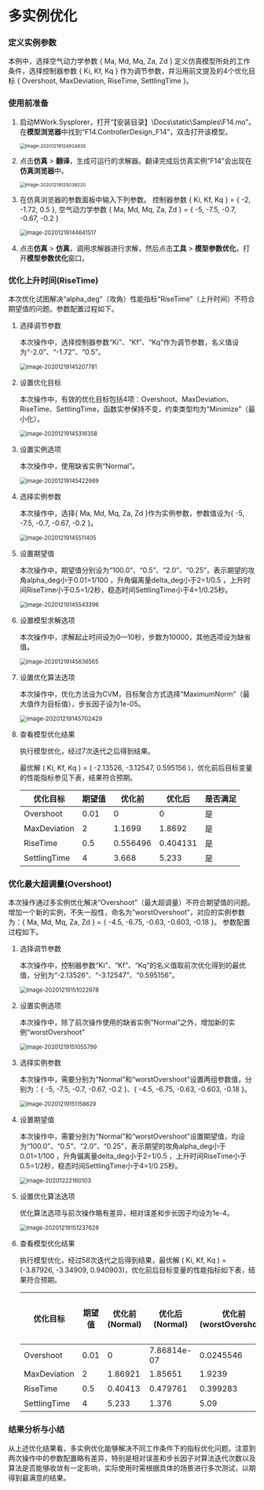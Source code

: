 # 多实例优化

### 定义实例参数

本例中，选择空气动力学参数 { Ma, Md, Mq, Za, Zd } 定义仿真模型所处的工作条件，选择控制器参数 { Ki, Kf, Kq } 作为调节参数，并沿用前文提及的4个优化目标 { Overshoot, MaxDeviation, RiseTime, SettlingTime }。

### 使用前准备

1. 启动MWork.Sysplorer，打开“【安装目录】\Docs\static\Samples\F14.mo”。在**模型浏览器**中找到“F14.ControllerDesign_F14”，双击打开该模型。

   <img src="MultiInstanceOptimization.assets/image-20201219124924835.png" alt="image-20201219124924835" style="zoom:67%;" />

2. 点击**仿真** > **翻译**，生成可运行的求解器。翻译完成后仿真实例“F14”会出现在**仿真浏览器**中。

   <img src="MultiInstanceOptimization.assets/image-20201219125039220.png" alt="image-20201219125039220" style="zoom:67%;" />

3. 在仿真浏览器的参数面板中输入下列参数。
   控制器参数 { Ki, Kf, Kq } = { -2, -1.72, 0.5 },
   空气动力学参数 { Ma, Md, Mq, Za, Zd } = { -5, -7.5, -0.7, -0.67, -0.2 }
   
   <img src="MultiInstanceOptimization.assets/image-20201219144641517.png" alt="image-20201219144641517" style="zoom:80%;" />
   
4. 点击**仿真** > **仿真**，调用求解器进行求解，然后点击**工具** > **模型参数优化**，打开**模型参数优化**窗口。

### 优化上升时间(RiseTime)

本次优化试图解决“alpha_deg”（攻角）性能指标“RiseTime”（上升时间）不符合期望值的问题。参数配置过程如下。

1. 选择调节参数

   本次操作中，选择控制器参数“Ki”、“Kf”、“Kq”作为调节参数，名义值设为“-2.0”、“-1.72”、“0.5”。

   <img src="MultiInstanceOptimization.assets/image-20201219145207781.png" alt="image-20201219145207781" style="zoom: 80%;" />

2. 设置优化目标

   本次操作中，有效的优化目标包括4项：Overshoot、MaxDeviation、RiseTime、SettlingTime，函数实参保持不变，约束类型均为“Minimize”（最小化）。

   <img src="MultiInstanceOptimization.assets/image-20201219145316358.png" alt="image-20201219145316358" style="zoom: 80%;" />

3. 设置实例选项

   本次操作中，使用缺省实例“Normal”。

   <img src="MultiInstanceOptimization.assets/image-20201219145422669.png" alt="image-20201219145422669" style="zoom:80%;" />

4. 选择实例参数

   本次操作中，选择{ Ma, Md, Mq, Za, Zd }作为实例参数，参数值设为{ -5, -7.5, -0.7, -0.67, -0.2 }。

   <img src="MultiInstanceOptimization.assets/image-20201219145511405.png" alt="image-20201219145511405" style="zoom:80%;" />

5. 设置期望值

   本次操作中，期望值分别设为“100.0”、“0.5”、“2.0”、“0.25”，表示期望的攻角alpha_deg小于0.01=1/100 ，升角偏离量delta_deg小于2=1/0.5 ，上升时间RiseTime小于0.5=1/2秒，稳态时间SettlingTime小于4=1/0.25秒。

   <img src="MultiInstanceOptimization.assets/image-20201219145543396.png" alt="image-20201219145543396" style="zoom:80%;" />

6. 设置模型求解选项

   本次操作中，求解起止时间设为0—10秒，步数为10000，其他选项设为缺省值。

   <img src="MultiInstanceOptimization.assets/image-20201219145636565.png" alt="image-20201219145636565" style="zoom:80%;" />

7. 设置优化算法选项

   本次操作中，优化方法设为CVM，目标聚合方式选择“MaximumNorm”（最大值作为目标值），步长因子设为1e-05。

   <img src="MultiInstanceOptimization.assets/image-20201219145702429.png" alt="image-20201219145702429" style="zoom:84%;" />

8. 查看模型优化结果

   执行模型优化，经过7次迭代之后得到结果。

   最优解 ( Ki, Kf, Kq ) = ( -2.13526, -3.12547, 0.595156 )，优化前后目标变量的性能指标参见下表，结果符合预期。

   | 优化目标     | 期望值 | 优化前   | 优化后   | 是否满足 |
   | ------------ | ------ | -------- | -------- | -------- |
   | Overshoot    | 0.01   | 0        | 0        | 是       |
   | MaxDeviation | 2      | 1.1699   | 1.8692   | 是       |
   | RiseTime     | 0.5    | 0.556496 | 0.404131 | 是       |
   | SettlingTime | 4      | 3.668    | 5.233    | 是       |

### 优化最大超调量(Overshoot)

本次操作通过多实例优化解决“Overshoot”（最大超调量）不符合期望值的问题。增加一个新的实例，不失一般性，命名为“worstOvershoot”，对应的实例参数为：{ Ma, Md, Mq, Za, Zd } = { -4.5, -6.75, -0.63, -0.603, -0.18 }。
参数配置过程如下。

1. 选择调节参数

   本次操作中，控制器参数“Ki”、“Kf”、“Kq”的名义值取前次优化得到的最优值，分别为“-2.13526”、“-3.12547”、“0.595156”。

   <img src="MultiInstanceOptimization.assets/image-20201219151022978.png" alt="image-20201219151022978" style="zoom:82%;" />

2. 设置实例选项

   本次操作中，除了前次操作使用的缺省实例“Normal”之外，增加新的实例“worstOvershoot”

   <img src="MultiInstanceOptimization.assets/image-20201219151055799.png" alt="image-20201219151055799" style="zoom:80%;" />

3. 选择实例参数

   本次操作中，需要分别为“Normal”和“worstOvershoot”设置两组参数值，分别为：{ -5, -7.5, -0.7, -0.67, -0.2 }、{ -4.5, -6.75, -0.63, -0.603, -0.18 }。

   <img src="MultiInstanceOptimization.assets/image-20201219151158629.png" alt="image-20201219151158629" style="zoom:80%;" />

4. 设置期望值

   本次操作中，需要分别为“Normal”和“worstOvershoot”设置期望值，均设为“100.0”、“0.5”、“2.0”、“0.25”，表示期望的攻角alpha_deg小于0.01=1/100 ，升角偏离量delta_deg小于2=1/0.5 ，上升时间RiseTime小于0.5=1/2秒，稳态时间SettlingTime小于4=1/0.25秒。

   <img src="MultiInstanceOptimization.assets/image-20201222160103.png" alt="image-20201222160103" style="zoom:83%;" />
   
5. 设置优化算法选项

   优化算法选项与前次操作略有差异，相对误差和步长因子均设为1e-4。

   <img src="MultiInstanceOptimization.assets/image-20201219151237629.png" alt="image-20201219151237629" style="zoom:82%;" />

6. 查看模型优化结果

   执行模型优化，经过58次迭代之后得到结果，最优解 ( Ki, Kf, Kq ) = (-3.87926, -3.34909, 0.940903)，优化前后目标变量的性能指标如下表，结果符合预期。

   | 优化目标     | 期望值 | 优化前(Normal) | 优化后(Normal) | 优化前(worstOvershoot) | 优化后(worstOvershoot) | 是否满足 |
   | ------------ | ------ | -------------- | -------------- | ---------------------- | ---------------------- | -------- |
   | Overshoot    | 0.01   | 0              | 7.86814e-07    | 0.0245546              | 0.00957227             | 是       |
   | MaxDeviation | 2      | 1.86921        | 1.85651        | 1.9239                 | 1.92059                | 是       |
   | RiseTime     | 0.5    | 0.40413        | 0.479761       | 0.399283               | 0.456176               | 是       |
   | SettlingTime | 4      | 5.233          | 1.376          | 5.09                   | 0.799                  | 是       |

### 结果分析与小结

从上述优化结果看，多实例优化能够解决不同工作条件下的指标优化问题。注意到两次操作中的参数配置略有差异，特别是相对误差和步长因子对算法迭代次数以及算法是否能够收敛有一定影响，实际使用时需根据具体的场景进行多次测试，以期得到最满意的结果。